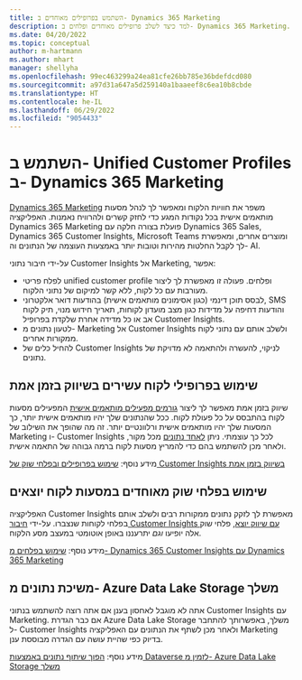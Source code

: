 ```yaml
---
title: השתמש בפרופילים מאוחדים ב- Dynamics 365 Marketing
description: למד כיצד לשלב פרופילים מאוחדים ופלחים ב- Dynamics 365 Marketing.
ms.date: 04/20/2022
ms.topic: conceptual
author: m-hartmann
ms.author: mhart
manager: shellyha
ms.openlocfilehash: 99ec463299a24ea81cfe26bb785e36bdefdcd080
ms.sourcegitcommit: a97d31a647a5d259140a1baaeef8c6ea10b8cbde
ms.translationtype: HT
ms.contentlocale: he-IL
ms.lasthandoff: 06/29/2022
ms.locfileid: "9054433"
---
```

# <a name="use-unified-customer-profiles-in-dynamics-365-marketing"></a>השתמש ב- Unified Customer Profiles ב- Dynamics 365 Marketing

[Dynamics 365 Marketing](/dynamics365/marketing/overview) משפר את חוויות הלקוח ומאפשר לך לנהל מסעות מותאמים אישית בכל נקודות המגע כדי לחזק קשרים ולהרוויח נאמנות. האפליקציה Dynamics 365 Marketing פועלת בצורה חלקה עם Dynamics 365 Sales, Dynamics 365 Customer Insights, Microsoft Teams ומוצרים אחרים, ומאפשרת לך לקבל החלטות מהירות וטובות יותר באמצעות העוצמה של הנתונים וה- AI.

על-ידי חיבור נתוני Customer Insights אל Marketing, אפשר:

- לפלח פריטי unified customer profile ופלחים. פעולה זו מאפשרת לך ליצור מעורבות עם כל לקוח, ללא קשר למיקום של נתוני הלקוח.
- לבסס תוכן דינמי (כגון אסימונים מותאמים אישית) בהודעות דואר אלקטרוני, SMS והודעות דחיפה על מדידות כגון מצב מועדון לקוחות, תאריך חידוש מנוי, תיק לקוח אב או כל מדידה אחרת שלקדת בפרופיל Customer Insights.
- לטעון נתונים מ- Marketing אל Customer Insights ולשלב אותם עם נתוני לקוח ממקורות אחרים.
- להחיל כלים של Customer Insights לניקוי, להעשרה ולהתאמה לא מדויקת של נתונים.

## <a name="use-rich-customer-profiles-in-real-time-marketing"></a>שימוש בפרופילי לקוח עשירים בשיווק בזמן אמת

שיווק בזמן אמת מאפשר לך ליצור [גורמים מפעילים מותאמים אישית](/dynamics365/marketing/real-time-marketing-custom-triggers) המפעילים מסעות לקוח בהתבסס על כל פעולת לקוח. ככל שהנתונים שלך יהיו מותאמים אישית יותר, כך המסעות שלך יהיו מותאמים אישית ורלוונטיים יותר. זה מה שהופך את השילוב של Marketing ו- Customer Insights לכל כך עוצמתי. ניתן [לאחד נתונים](data-unification.md) מכל מקור, ולאחר מכן להשתמש בהם כדי להמריץ מסעות לקוח ברמה גבוהה של התאמה אישית.

מידע נוסף: [שימוש בפרופילים ובפלחי שוק של Customer Insights בשיווק בזמן אמת](/dynamics365/marketing/real-time-marketing-ci-profile)

## <a name="use-unified-segments-with-outbound-customer-journeys"></a>שימוש בפלחי שוק מאוחדים במסעות לקוח יוצאים

האפליקציה Customer Insights מאפשרת לך לזקק נתונים ממקורות רבים ולשלב אותם בפלחי לקוחות שנצברו. על-ידי [חיבור Customer Insights עם שיווק יוצא](export-dynamics365-marketing.md), פלחי שוק אלה יופיעו *וגם* יתרעננו באופן אוטומטי במעצב מסע הלקוח.

מידע נוסף: [שימוש בפלחים מ- Dynamics 365 Customer Insights עם Dynamics 365 Marketing](/dynamics365/marketing/customer-insights-segments)

## <a name="pull-data-from-your-own-azure-data-lake-storage"></a>משיכת נתונים מ- Azure Data Lake Storage משלך

אתה לא מוגבל לאחסון בענן אם אתה רוצה להשתמש בנתוני Customer Insights עם Marketing. אם כבר הגדרת Azure Data Lake Storage משלך, באפשרותך להתחבר ל- Customer Insights ולאחר מכן לשתף את הנתונים עם האפליקציה Marketing בדיוק כפי שהיית עושה עם הגדרה מבוססת ענן.

מידע נוסף: [הפוך שיתוף נתונים באמצעות Dataverse לזמין מ- Azure Data Lake Storage משלך](customer-insights-dataverse.md#enable-data-sharing-with-dataverse-from-your-own-azure-data-lake-storage-preview)
